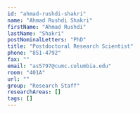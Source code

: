 ```yaml
---
id: "ahmad-rushdi-shakri"
name: "Ahmad Rushdi Shakri"
firstName: "Ahmad Rushdi"
lastName: "Shakri"
postNominalLetters: "PhD"
title: "Postdoctoral Research Scientist"
phone: "851-4792"
fax: ""
email: "as5797@cumc.columbia.edu"
room: "401A"
url: ""
group: "Research Staff"
researchAreas: []
tags: []
---
```

